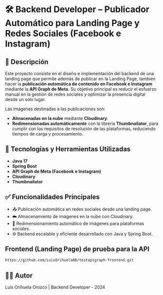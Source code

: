 # 🛠️ Backend Developer – Publicador Automático para Landing Page y Redes Sociales (Facebook e Instagram)

## 📌 Descripción

Este proyecto consiste en el diseño e implementación del backend de una landing page que permite además de publicar en la Landing Page, tambien hacer la **publicación automática de contenido en Facebook e Instagram** mediante la **API Graph de Meta**. Su objetivo principal es reducir el esfuerzo manual en la gestión de redes sociales y optimizar la presencia digital desde un solo lugar.

Las imágenes destinadas a las publicaciones son:

- **Almacenadas en la nube** mediante **Cloudinary**.
- **Redimensionadas automáticamente** con la librería **Thumbnailator**, para cumplir con los requisitos de resolución de las plataformas, reduciendo tiempos de carga y procesamiento.

## 🚀 Tecnologías y Herramientas Utilizadas

- **Java 17**
- **Spring Boot**
- **API Graph de Meta (Facebook e Instagram)**
- **Cloudinary**
- **Thumbnailator**

## ✅ Funcionalidades Principales

- 📤 Publicación automática en redes sociales desde una landing page.
- ☁️ Almacenamiento de imágenes en la nube con Cloudinary.
- 🔄 Redimensionamiento automático de imágenes para plataformas sociales.
- ⚙️ Backend escalable y eficiente desarrollado con Java y Spring Boot.

## Frontend (Landing Page) de prueba para la API
   ```bash
   https://github.com/LuisOrihuela08/testapigraph-frontend.git
   ```

## 👨‍💻 Autor
Luis Orihuela Orozco | 
Backend Developer - 2024
